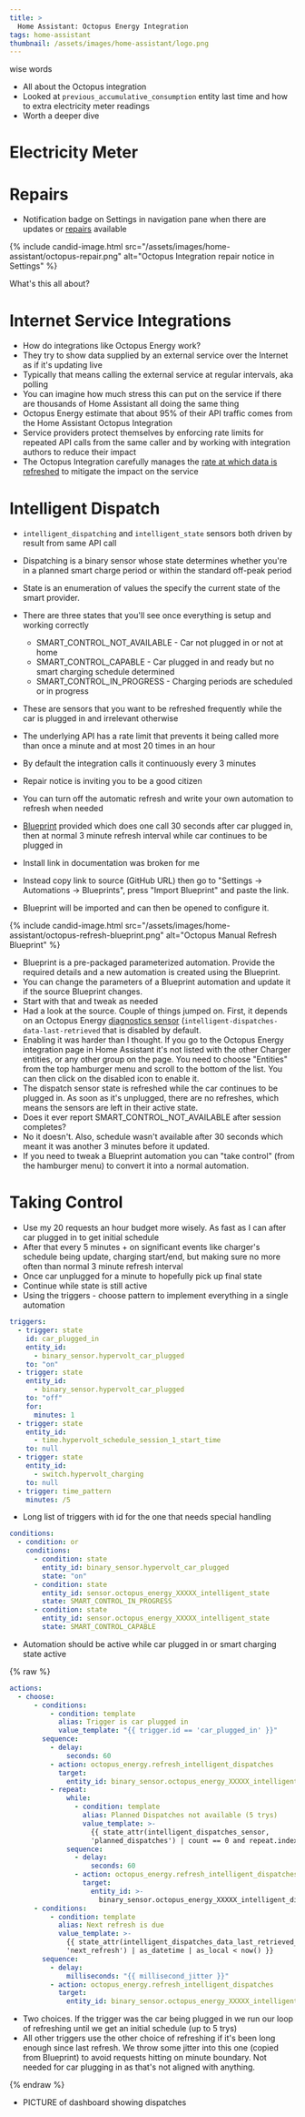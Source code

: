 ```yaml
---
title: >
  Home Assistant: Octopus Energy Integration
tags: home-assistant
thumbnail: /assets/images/home-assistant/logo.png
---
```


wise words

* All about the Octopus integration
* Looked at `previous_accumulative_consumption` entity last time and how to extra electricity meter readings
* Worth a deeper dive

# Electricity Meter

# Repairs

* Notification badge on Settings in navigation pane when there are updates or [repairs](https://www.home-assistant.io/integrations/repairs/) available

{% include candid-image.html src="/assets/images/home-assistant/octopus-repair.png" alt="Octopus Integration repair notice in Settings" %}

What's this all about?

# Internet Service Integrations

* How do integrations like Octopus Energy work?
* They try to show data supplied by an external service over the Internet as if it's updating live
* Typically that means calling the external service at regular intervals, aka polling
* You can imagine how much stress this can put on the service if there are thousands of Home Assistant all doing the same thing
* Octopus Energy estimate that about 95% of their API traffic comes from the Home Assistant Octopus Integration
* Service providers protect themselves by enforcing rate limits for repeated API calls from the same caller and by working with integration authors to reduce their impact
* The Octopus Integration carefully manages the [rate at which data is refreshed](https://bottlecapdave.github.io/HomeAssistant-OctopusEnergy/faq/#how-often-is-data-refreshed) to mitigate the impact on the service

# Intelligent Dispatch

* `intelligent_dispatching` and `intelligent_state` sensors both driven by result from same API call
* Dispatching is a binary sensor whose state determines whether you're in a planned smart charge period or within the standard off-peak period
* State is an enumeration of values the specify the current state of the smart provider. 
* There are three states that you'll see once everything is setup and working correctly
  * SMART_CONTROL_NOT_AVAILABLE - Car not plugged in or not at home
  * SMART_CONTROL_CAPABLE - Car plugged in and ready but no smart charging schedule determined
  * SMART_CONTROL_IN_PROGRESS - Charging periods are scheduled or in progress

* These are sensors that you want to be refreshed frequently while the car is plugged in and irrelevant otherwise
* The underlying API has a rate limit that prevents it being called more than once a minute and at most 20 times in an hour
* By default the integration calls it continuously every 3 minutes
* Repair notice is inviting you to be a good citizen
* You can turn off the automatic refresh and write your own automation to refresh when needed
* [Blueprint](https://bottlecapdave.github.io/HomeAssistant-OctopusEnergy/blueprints/#manual-intelligent-dispatch-refreshes) provided which does one call 30 seconds after car plugged in, then at normal 3 minute refresh interval while car continues to be plugged in
* Install link in documentation was broken for me
* Instead copy link to source (GitHub URL) then go to "Settings -> Automations -> Blueprints", press "Import Blueprint" and paste the link.
* Blueprint will be imported and can then be opened to configure it.

{% include candid-image.html src="/assets/images/home-assistant/octopus-refresh-blueprint.png" alt="Octopus Manual Refresh Blueprint" %}

* Blueprint is a pre-packaged parameterized automation. Provide the required details and a new automation is created using the Blueprint.
* You can change the parameters of a Blueprint automation and update it if the source Blueprint changes.
* Start with that and tweak as needed
* Had a look at the source. Couple of things jumped on. First, it depends on an Octopus Energy [diagnostics sensor](https://bottlecapdave.github.io/HomeAssistant-OctopusEnergy/entities/diagnostics/) (`intelligent-dispatches-data-last-retrieved` that is disabled by default. 
* Enabling it was harder than I thought. If you go to the Octopus Energy integration page in Home Assistant it's not listed with the other Charger entities, or any other group on the page. You need to choose "Entities" from the top hamburger menu and scroll to the bottom of the list. You can then click on the disabled icon to enable it. 
* The dispatch sensor state is refreshed while the car continues to be plugged in. As soon as it's unplugged, there are no refreshes, which means the sensors are left in their active state.
* Does it ever report SMART_CONTROL_NOT_AVAILABLE after session completes?
* No it doesn't. Also, schedule wasn't available after 30 seconds which meant it was another 3 minutes before it updated.
* If you need to tweak a Blueprint automation you can "take control" (from the hamburger menu) to convert it into a normal automation. 

# Taking Control

* Use my 20 requests an hour budget more wisely. As fast as I can after car plugged in to get initial schedule
* After that every 5 minutes + on significant events like charger's schedule being update, charging start/end, but making sure no more often than normal 3 minute refresh interval
* Once car unplugged for a minute to hopefully pick up final state
* Continue while state is still active
* Using the triggers - choose pattern to implement everything in a single automation

```yaml
triggers:
  - trigger: state
    id: car_plugged_in
    entity_id:
      - binary_sensor.hypervolt_car_plugged
    to: "on"
  - trigger: state
    entity_id:
      - binary_sensor.hypervolt_car_plugged
    to: "off"
    for:
      minutes: 1
  - trigger: state
    entity_id:
      - time.hypervolt_schedule_session_1_start_time
    to: null
  - trigger: state
    entity_id:
      - switch.hypervolt_charging
    to: null
  - trigger: time_pattern
    minutes: /5
```

* Long list of triggers with id for the one that needs special handling

```yaml
conditions:
  - condition: or
    conditions:
      - condition: state
        entity_id: binary_sensor.hypervolt_car_plugged
        state: "on"
      - condition: state
        entity_id: sensor.octopus_energy_XXXXX_intelligent_state
        state: SMART_CONTROL_IN_PROGRESS
      - condition: state
        entity_id: sensor.octopus_energy_XXXXX_intelligent_state
        state: SMART_CONTROL_CAPABLE
```

* Automation should be active while car plugged in or smart charging state active

{% raw %}

```yaml
actions:
  - choose:
      - conditions:
          - condition: template
            alias: Trigger is car plugged in
            value_template: "{{ trigger.id == 'car_plugged_in' }}"
        sequence:
          - delay:
              seconds: 60
          - action: octopus_energy.refresh_intelligent_dispatches
            target:
              entity_id: binary_sensor.octopus_energy_XXXXX_intelligent_dispatching
          - repeat:
              while:
                - condition: template
                  alias: Planned Dispatches not available (5 trys)
                  value_template: >-
                    {{ state_attr(intelligent_dispatches_sensor,
                    'planned_dispatches') | count == 0 and repeat.index < 5 }}
              sequence:
                - delay:
                    seconds: 60
                - action: octopus_energy.refresh_intelligent_dispatches
                  target:
                    entity_id: >-
                      binary_sensor.octopus_energy_XXXXX_intelligent_dispatching
      - conditions:
          - condition: template
            alias: Next refresh is due
            value_template: >-
              {{ state_attr(intelligent_dispatches_data_last_retrieved_sensor,
              'next_refresh') | as_datetime | as_local < now() }}
        sequence:
          - delay:
              milliseconds: "{{ millisecond_jitter }}"
          - action: octopus_energy.refresh_intelligent_dispatches
            target:
              entity_id: binary_sensor.octopus_energy_XXXXX_intelligent_dispatching
```

* Two choices. If the trigger was the car being plugged in we run our loop of refreshing until we get an initial schedule (up to 5 trys)
* All other triggers use the other choice of refreshing if it's been long enough since last refresh. We throw some jitter into this one (copied from Blueprint) to avoid requests hitting on minute boundary. Not needed for car plugging in as that's not aligned with anything.

{% endraw %}

* PICTURE of dashboard showing dispatches
